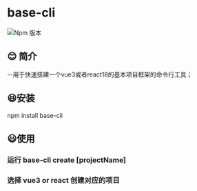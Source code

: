 # base-cli
![Npm 版本](https://img.shields.io/badge/base-cli_v0.0.1-green)

## 😊 简介
--用于快速搭建一个vue3或者react18的基本项目框架的命令行工具；

## 😆安装
npm install base-cli

## 😃使用
### 运行 base-cli create [projectName]
### 选择 vue3 or react 创建对应的项目


